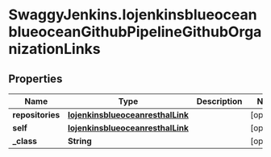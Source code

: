 # SwaggyJenkins.IojenkinsblueoceanblueoceanGithubPipelineGithubOrganizationLinks

## Properties
Name | Type | Description | Notes
------------ | ------------- | ------------- | -------------
**repositories** | [**IojenkinsblueoceanresthalLink**](IojenkinsblueoceanresthalLink.md) |  | [optional] 
**self** | [**IojenkinsblueoceanresthalLink**](IojenkinsblueoceanresthalLink.md) |  | [optional] 
**_class** | **String** |  | [optional] 



